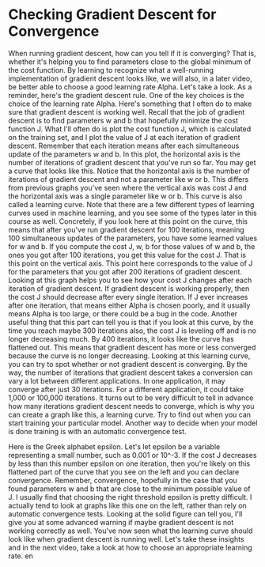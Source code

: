 # Checking Gradient Descent for Convergence
When running gradient descent, how can you tell if it is converging? That is, whether it's helping you to find parameters close to the global minimum of the cost function. By learning to recognize what a well-running implementation of gradient descent looks like, we will also, in a later video, be better able to choose a good learning rate Alpha. Let's take a look. As a reminder, here's the gradient descent rule. One of the key choices is the choice of the learning rate Alpha. Here's something that I often do to make sure that gradient descent is working well. Recall that the job of gradient descent is to find parameters w and b that hopefully minimize the cost function J. What I'll often do is plot the cost function J, which is calculated on the training set, and I plot the value of J at each iteration of gradient descent. Remember that each iteration means after each simultaneous update of the parameters w and b. In this plot, the horizontal axis is the number of iterations of gradient descent that you've run so far. You may get a curve that looks like this. Notice that the horizontal axis is the number of iterations of gradient descent and not a parameter like w or b. This differs from previous graphs you've seen where the vertical axis was cost J and the horizontal axis was a single parameter like w or b. This curve is also called a learning curve. Note that there are a few different types of learning curves used in machine learning, and you see some of the types later in this course as well. Concretely, if you look here at this point on the curve, this means that after you've run gradient descent for 100 iterations, meaning 100 simultaneous updates of the parameters, you have some learned values for w and b. If you compute the cost J, w, b for those values of w and b, the ones you got after 100 iterations, you get this value for the cost J. That is this point on the vertical axis. This point here corresponds to the value of J for the parameters that you got after 200 iterations of gradient descent. Looking at this graph helps you to see how your cost J changes after each iteration of gradient descent. If gradient descent is working properly, then the cost J should decrease after every single iteration. If J ever increases after one iteration, that means either Alpha is chosen poorly, and it usually means Alpha is too large, or there could be a bug in the code. Another useful thing that this part can tell you is that if you look at this curve, by the time you reach maybe 300 iterations also, the cost J is leveling off and is no longer decreasing much. By 400 iterations, it looks like the curve has flattened out. This means that gradient descent has more or less converged because the curve is no longer decreasing. Looking at this learning curve, you can try to spot whether or not gradient descent is converging. By the way, the number of iterations that gradient descent takes a conversion can vary a lot between different applications. In one application, it may converge after just 30 iterations. For a different application, it could take 1,000 or 100,000 iterations. It turns out to be very difficult to tell in advance how many iterations gradient descent needs to converge, which is why you can create a graph like this, a learning curve. Try to find out when you can start training your particular model. Another way to decide when your model is done training is with an automatic convergence test.

Here is the Greek alphabet epsilon. Let's let epsilon be a variable representing a small number, such as 0.001 or 10^-3. If the cost J decreases by less than this number epsilon on one iteration, then you're likely on this flattened part of the curve that you see on the left and you can declare convergence. Remember, convergence, hopefully in the case that you found parameters w and b that are close to the minimum possible value of J. I usually find that choosing the right threshold epsilon is pretty difficult. I actually tend to look at graphs like this one on the left, rather than rely on automatic convergence tests. Looking at the solid figure can tell you, I'll give you at some advanced warning if maybe gradient descent is not working correctly as well. You've now seen what the learning curve should look like when gradient descent is running well. Let's take these insights and in the next video, take a look at how to choose an appropriate learning rate.
en
​
